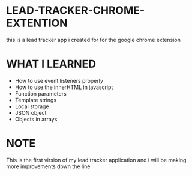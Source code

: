 # LEAD-TRACKER-CHROME-EXTENTION
 this is a lead tracker app i created for for the google chrome extension

# WHAT I LEARNED
 - How to use event listeners properly
 - How to use the innerHTML in javascript 
 - Function parameters
 - Template strings
 - Local storage
 - JSON object
 - Objects in arrays

# NOTE
This is the first virsion of my lead tracker application and i will be making more improvements down the line
